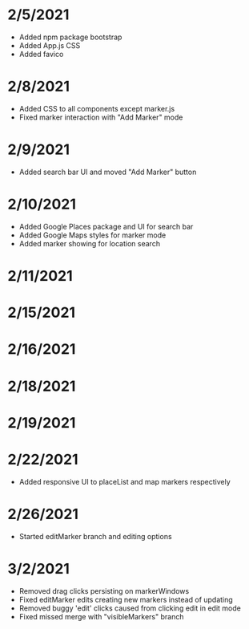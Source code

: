 # 2/5/2021
- Added npm package bootstrap
- Added App.js CSS
- Added favico

# 2/8/2021
- Added CSS to all components except marker.js
- Fixed marker interaction with "Add Marker" mode

# 2/9/2021
- Added search bar UI and moved "Add Marker" button

# 2/10/2021
- Added Google Places package and UI for search bar
- Added Google Maps styles for marker mode
- Added marker showing for location search 

# 2/11/2021

# 2/15/2021

# 2/16/2021

# 2/18/2021

# 2/19/2021

# 2/22/2021
- Added responsive UI to placeList and map markers respectively

# 2/26/2021
- Started editMarker branch and editing options

# 3/2/2021
- Removed drag clicks persisting on markerWindows
- Fixed editMarker edits creating new markers instead of updating
- Removed buggy 'edit' clicks caused from clicking edit in edit mode
- Fixed missed merge with "visibleMarkers" branch

